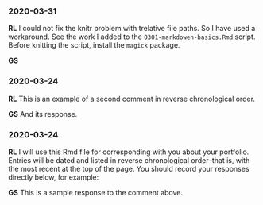 
### 2020-03-31

**RL** I could not fix the knitr problem with trelative file paths. So I
have used a workaround. See the work I added to the
`0301-markdowen-basics.Rmd` script. Before knitting the script, install
the `magick` package.

**GS**

### 2020-03-24

**RL** This is an example of a second comment in reverse chronological
order.

**GS** And its response.

### 2020-03-24

**RL** I will use this Rmd file for corresponding with you about your
portfolio. Entries will be dated and listed in reverse chronological
order–that is, with the most recent at the top of the page. You should
record your responses directly below, for example:

**GS** This is a sample response to the comment above.
